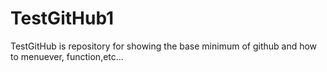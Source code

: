 # TestGitHub1
TestGitHub is repository for showing the base minimum of github and how to menuever, function,etc...
